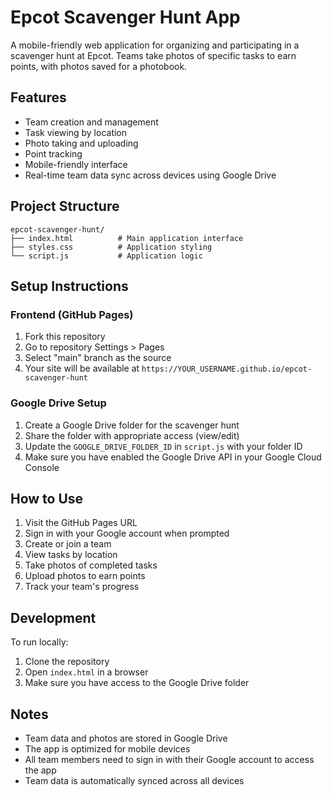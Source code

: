 # Epcot Scavenger Hunt App

A mobile-friendly web application for organizing and participating in a scavenger hunt at Epcot. Teams take photos of specific tasks to earn points, with photos saved for a photobook.

## Features

- Team creation and management
- Task viewing by location
- Photo taking and uploading
- Point tracking
- Mobile-friendly interface
- Real-time team data sync across devices using Google Drive

## Project Structure

```
epcot-scavenger-hunt/
├── index.html          # Main application interface
├── styles.css          # Application styling
└── script.js           # Application logic
```

## Setup Instructions

### Frontend (GitHub Pages)

1. Fork this repository
2. Go to repository Settings > Pages
3. Select "main" branch as the source
4. Your site will be available at `https://YOUR_USERNAME.github.io/epcot-scavenger-hunt`

### Google Drive Setup

1. Create a Google Drive folder for the scavenger hunt
2. Share the folder with appropriate access (view/edit)
3. Update the `GOOGLE_DRIVE_FOLDER_ID` in `script.js` with your folder ID
4. Make sure you have enabled the Google Drive API in your Google Cloud Console

## How to Use

1. Visit the GitHub Pages URL
2. Sign in with your Google account when prompted
3. Create or join a team
4. View tasks by location
5. Take photos of completed tasks
6. Upload photos to earn points
7. Track your team's progress

## Development

To run locally:
1. Clone the repository
2. Open `index.html` in a browser
3. Make sure you have access to the Google Drive folder

## Notes

- Team data and photos are stored in Google Drive
- The app is optimized for mobile devices
- All team members need to sign in with their Google account to access the app
- Team data is automatically synced across all devices 